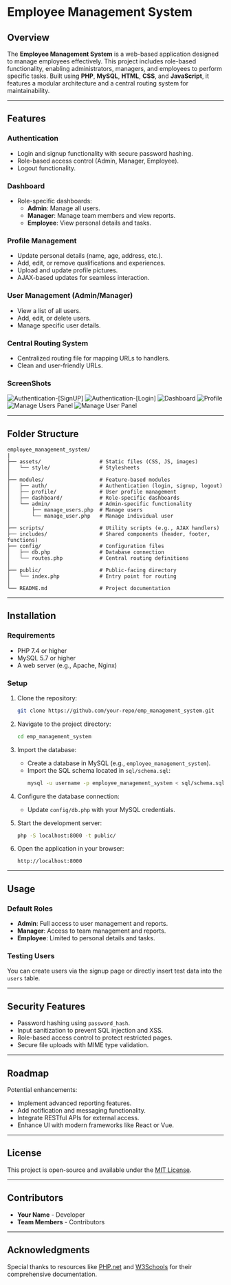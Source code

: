 # Employee Management System

## Overview
The **Employee Management System** is a web-based application designed to manage employees effectively. This project includes role-based functionality, enabling administrators, managers, and employees to perform specific tasks. Built using **PHP**, **MySQL**, **HTML**, **CSS**, and **JavaScript**, it features a modular architecture and a central routing system for maintainability.

---

## Features

### **Authentication**
- Login and signup functionality with secure password hashing.
- Role-based access control (Admin, Manager, Employee).
- Logout functionality.

### **Dashboard**
- Role-specific dashboards:
  - **Admin**: Manage all users.
  - **Manager**: Manage team members and view reports.
  - **Employee**: View personal details and tasks.

### **Profile Management**
- Update personal details (name, age, address, etc.).
- Add, edit, or remove qualifications and experiences.
- Upload and update profile pictures.
- AJAX-based updates for seamless interaction.

### **User Management** (Admin/Manager)
- View a list of all users.
- Add, edit, or delete users.
- Manage specific user details.

### **Central Routing System**
- Centralized routing file for mapping URLs to handlers.
- Clean and user-friendly URLs.

### **ScreenShots**
![Authentication-[SignUP]](./screenshots/signup.png)
![Authentication-[Login]](./screenshots/login.png)
![Dashboard](./screenshots/dashboard.png)
![Profile](./screenshots/profile.png)
![Manage Users Panel](./screenshots/manage-users.png)
![Manage User Panel](./screenshots/manage-user.png)

---

## Folder Structure
```
employee_management_system/
|
├── assets/                   # Static files (CSS, JS, images)
│   └── style/                # Stylesheets
│
├── modules/                  # Feature-based modules
│   ├── auth/                 # Authentication (login, signup, logout)
│   ├── profile/              # User profile management
│   ├── dashboard/            # Role-specific dashboards
│   └── admin/                # Admin-specific functionality
│       ├── manage_users.php  # Manage users
│       └── manage_user.php   # Manage individual user
│
├── scripts/                  # Utility scripts (e.g., AJAX handlers)
├── includes/                 # Shared components (header, footer, functions)
├── config/                   # Configuration files
│   ├── db.php                # Database connection
│   └── routes.php            # Central routing definitions
│
├── public/                   # Public-facing directory
│   └── index.php             # Entry point for routing
│
└── README.md                 # Project documentation
```

---

## Installation

### **Requirements**
- PHP 7.4 or higher
- MySQL 5.7 or higher
- A web server (e.g., Apache, Nginx)

### **Setup**
1. Clone the repository:
   ```bash
   git clone https://github.com/your-repo/emp_management_system.git
   ```

2. Navigate to the project directory:
   ```bash
   cd emp_management_system
   ```

3. Import the database:
   - Create a database in MySQL (e.g., `employee_management_system`).
   - Import the SQL schema located in `sql/schema.sql`:
     ```bash
     mysql -u username -p employee_management_system < sql/schema.sql
     ```

4. Configure the database connection:
   - Update `config/db.php` with your MySQL credentials.

5. Start the development server:
   ```bash
   php -S localhost:8000 -t public/
   ```

6. Open the application in your browser:
   ```
   http://localhost:8000
   ```

---

## Usage

### **Default Roles**
- **Admin**: Full access to user management and reports.
- **Manager**: Access to team management and reports.
- **Employee**: Limited to personal details and tasks.

### **Testing Users**
You can create users via the signup page or directly insert test data into the `users` table.

---

## Security Features
- Password hashing using `password_hash`.
- Input sanitization to prevent SQL injection and XSS.
- Role-based access control to protect restricted pages.
- Secure file uploads with MIME type validation.

---

## Roadmap
Potential enhancements:
- Implement advanced reporting features.
- Add notification and messaging functionality.
- Integrate RESTful APIs for external access.
- Enhance UI with modern frameworks like React or Vue.

---

## License
This project is open-source and available under the [MIT License](LICENSE).

---

## Contributors
- **Your Name** - Developer
- **Team Members** - Contributors

---

## Acknowledgments
Special thanks to resources like [PHP.net](https://www.php.net/) and [W3Schools](https://www.w3schools.com/) for their comprehensive documentation.

